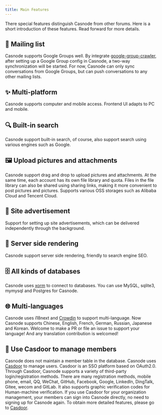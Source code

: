 ```yaml
---
title: Main Features
---
```


There special features distinguish Casnode from other forums. Here is a short introduction of these features. Read forward for more details.

## 📧 Mailing list

Casnode supports Google Groups well. By integrate [google-group-crawler](https://github.com/casbin/google-groups-crawler), after setting up a Google Group config in Casnode, a two-way synchronization will be started. For now, Casnode can only sync conversations from Google Groups, but can push conversations to any other mailing lists.

## ✨ Multi-platform

Casnode supports computer and mobile access. Frontend UI adapts to PC and mobile.

## 🔍 Built-in search

Casnode support built-in search, of course, also support search using various engines such as Google.

## 🖼️ Upload pictures and attachments

Casnode support drag and drop to upload pictures and attachments. At the same time, each account has its own file library and quota. Files in the file library can also be shared using sharing links, making it more convenient to post pictures and pictures. Supports various OSS storages such as Alibaba Cloud and Tencent Cloud.

## 📢 Site advertisement

Support for setting up site advertisements, which can be delivered independently through the background.

## 🎯 Server side rendering

Casnode support server side rendering, friendly to search engine SEO.

## 🗄️ All kinds of databases

Casnode uses [xorm](https://github.com/go-xorm/xorm) to connect to databases. You can use MySQL, sqlite3, mymysql and Postgres for Casnode.

## 🌐 Multi-languages

Casnode uses i18next and [Crowdin](https://crowdin.com/project/casnode-web/) to support multi-language. Now Casnode supports Chinese, English, French, German, Russian, Japanese and Korean. Welcome to make a PR or file an issue to support your language! And any translation contribution is welcomed!

## 🚪 Use Casdoor to manage members

Casnode does not maintain a member table in the database. Casnode uses [Casdoor](https://github.com/casbin/casdoor) to manage users. Casdoor is an SSO platform based on OAuth2.0. Through Casdoor, Casnode supports a variety of third-party login/registration methods. There are many registration methods, mobile phone, email, QQ, WeChat, GitHub,  Facebook, Google, LinkedIn, DingTalk, Gitee, wecom and GitLab. It also supports graphic verification codes for Human-machine verification. If you use Casdoor for your organization management, your members can sign into Casnode directly, no need to signing up for Casnode again. To obtain more detailed features, please go to [Casdoor](https://casdoor.org).
